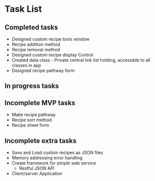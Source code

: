 ﻿# Task List


## Completed tasks
* Designed custom recipe tools window
* Recipe addition method
* Recipe removal method
* Designed custom recipe display Control
* Created data class - Private central link list holding, accessible to all classes in app
* Designed recipe pathway form

## In progress tasks


## Incomplete MVP tasks
* Make recipe pathway 
* Recipe sort method
* Recipe sheet form


## Incomplete extra tasks
* Save and Load custom recipes as JSON files
* Memory addressing error handling
* Create framework for simple web service
	* Restful JSON API
* Client/server  Application 
